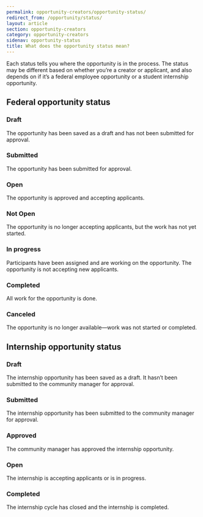 ```yaml
---
permalink: opportunity-creators/opportunity-status/
redirect_from: /opportunity/status/
layout: article
section: opportunity-creators
category: opportunity-creators
sidenav: opportunity-status
title: What does the opportunity status mean?
---
```


Each status tells you where the opportunity is in the process. The status may be different based on whether you’re a creator or applicant, and also depends on if it’s a federal employee opportunity or a student internship opportunity.

## Federal opportunity status

### Draft

The opportunity has been saved as a draft and has not been submitted for approval.

### Submitted

The opportunity has been submitted for approval.

### Open

The opportunity is approved and accepting applicants.

### Not Open

The opportunity is no longer accepting applicants, but the work has not yet started.

### In progress

Participants have been assigned and are working on the opportunity. The opportunity is not accepting new applicants.

### Completed

All work for the opportunity is done.

### Canceled

The opportunity is no longer available—work was not started or completed.

## Internship opportunity status

### Draft

The internship opportunity has been saved as a draft. It hasn’t been submitted to the community manager for approval.

### Submitted

The internship opportunity has been submitted to the community manager for approval.

### Approved

The community manager has approved the internship opportunity.

### Open

The internship is accepting applicants or is in progress.

### Completed

The internship cycle has closed and the internship is completed.
